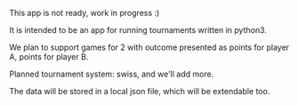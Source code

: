 
This app is not ready, work in progress :)

It is intended to be an app for running tournaments written in python3.

We plan to support games for 2 with outcome presented as points for player A, points for player B.

Planned tournament system: swiss, and we'll add more.

The data will be stored in a local json file, which will be extendable too.
